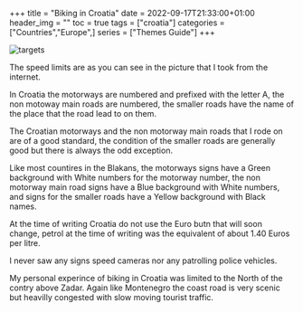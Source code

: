 +++
title = "Biking in Croatia"
date = 2022-09-17T21:33:00+01:00
header_img = ""
toc = true
tags = ["croatia"]
categories = ["Countries","Europe",]
series = ["Themes Guide"]
+++

![targets](/img/croatia.jpg)

The speed limits are as you can see in the picture that I took from the internet.

In Croatia the motorways are numbered and prefixed with the letter A, the non motoway main roads are numbered, the smaller roads have the name of the place that the road lead to on them.

The Croatian motorways and the non motorway main roads that I rode on are of a good standard, the condition of the smaller roads are generally good but there is always the odd exception.

Like most countires in the Blakans, the motorways signs have a Green background with White numbers for the motorway number, the non motorway main road signs have a Blue background with White numbers, and signs for the smaller roads have a Yellow background with Black names.

At the time of writing Croatia do not use the Euro butn that will soon change, petrol at the time of writing was the equivalent of about 1.40 Euros per litre. 

I never saw any signs speed cameras nor any patrolling police vehicles.

My personal experince of biking in Croatia was limited to the North of the contry above Zadar. Again like Montenegro the coast road is very scenic but heavilly congested with slow moving tourist traffic.